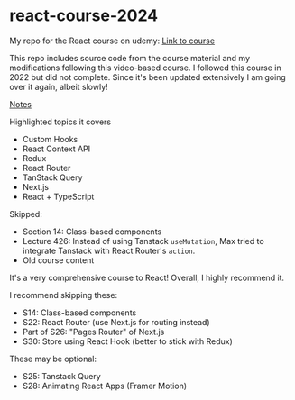 # react-course-2024

My repo for the React course on udemy: [Link to course](https://www.udemy.com/course/react-the-complete-guide-incl-redux/)

This repo includes source code from the course material and my modifications following this video-based course. I followed this course in 2022 but did not complete. Since it's been updated extensively I am going over it again, albeit slowly!

[Notes](/notes.md)

Highlighted topics it covers

- Custom Hooks
- React Context API
- Redux
- React Router
- TanStack Query
- Next.js
- React + TypeScript

Skipped:

- Section 14: Class-based components
- Lecture 426: Instead of using Tanstack `useMutation`, Max tried to integrate Tanstack with React Router's `action`.
- Old course content

It's a very comprehensive course to React! Overall, I highly recommend it.

I recommend skipping these:

- S14: Class-based components
- S22: React Router (use Next.js for routing instead)
- Part of S26: "Pages Router" of Next.js
- S30: Store using React Hook (better to stick with Redux)

These may be optional:

- S25: Tanstack Query
- S28: Animating React Apps (Framer Motion)
